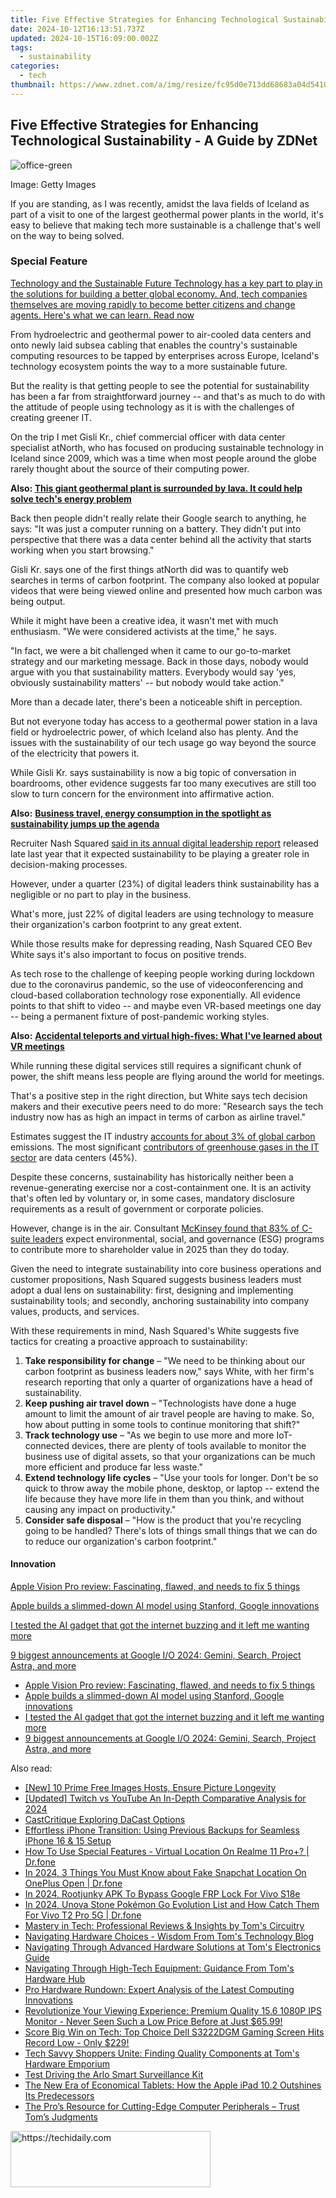 ```yaml
---
title: Five Effective Strategies for Enhancing Technological Sustainability - A Guide by ZDNet
date: 2024-10-12T16:13:51.737Z
updated: 2024-10-15T16:09:00.002Z
tags:
  - sustainability
categories:
  - tech
thumbnail: https://www.zdnet.com/a/img/resize/fc95d0e713dd68683a04d5410ceaa59249a3f5d1/2023/01/31/20b2014d-e76b-45e4-991c-b0837e42ff68/office-green.jpg?width=278&height=156&fit=crop&auto=webp
---
```


## Five Effective Strategies for Enhancing Technological Sustainability - A Guide by ZDNet

![office-green](https://www.zdnet.com/a/img/resize/c3caaebde25c8b38ef269b156d5ef73afbfb2dd7/2023/01/31/20b2014d-e76b-45e4-991c-b0837e42ff68/office-green.jpg?auto=webp&width=1280)

Image: Getty Images

If you are standing, as I was recently, amidst the lava fields of Iceland as part of a visit to one of the largest geothermal power plants in the world, it's easy to believe that making tech more sustainable is a challenge that's well on the way to being solved.

### Special Feature

[Technology and the Sustainable Future Technology has a key part to play in the solutions for building a better global economy. And, tech companies themselves are moving rapidly to become better citizens and change agents. Here's what we can learn.  Read now](https://www.zdnet.com/topic/technology-and-the-sustainable-future/)

From hydroelectric and geothermal power to air-cooled data centers and onto newly laid subsea cabling that enables the country's sustainable computing resources to be tapped by enterprises across Europe, Iceland's technology ecosystem points the way to a more sustainable future.

But the reality is that getting people to see the potential for sustainability has been a far from straightforward journey -- and that's as much to do with the attitude of people using technology as it is with the challenges of creating greener IT.

On the trip I met Gisli Kr., chief commercial officer with data center specialist atNorth, who has focused on producing sustainable technology in Iceland since 2009, which was a time when most people around the globe rarely thought about the source of their computing power.

**Also: [This giant geothermal plant is surrounded by lava. It could help solve tech's energy problem](https://www.zdnet.com/article/this-giant-geothermal-plant-is-surrounded-by-lava-it-could-help-solve-techs-energy-problem/)**

Back then people didn't really relate their Google search to anything, he says: "It was just a computer running on a battery. They didn't put into perspective that there was a data center behind all the activity that starts working when you start browsing."

Gisli Kr. says one of the first things atNorth did was to quantify web searches in terms of carbon footprint. The company also looked at popular videos that were being viewed online and presented how much carbon was being output. 

While it might have been a creative idea, it wasn't met with much enthusiasm. "We were considered activists at the time," he says. 

"In fact, we were a bit challenged when it came to our go-to-market strategy and our marketing message. Back in those days, nobody would argue with you that sustainability matters. Everybody would say 'yes, obviously sustainability matters' -- but nobody would take action."

More than a decade later, there's been a noticeable shift in perception. 

But not everyone today has access to a geothermal power station in a lava field or hydroelectric power, of which Iceland also has plenty. And the issues with the sustainability of our tech usage go way beyond the source of the electricity that powers it.

While Gisli Kr. says sustainability is now a big topic of conversation in boardrooms, other evidence suggests far too many executives are still too slow to turn concern for the environment into affirmative action.

**Also:** [**Business travel, energy consumption in the spotlight as sustainability jumps up the agenda**](https://www.zdnet.com/article/sustainability-initiatives-wont-just-save-the-planet-theyll-save-your-company-too/)

Recruiter Nash Squared [said in its annual digital leadership report](https://www.zdnet.com/article/technology-spending-will-rise-next-year-and-this-old-favourite-is-still-a-top-priority/) released late last year that it expected sustainability to be playing a greater role in decision-making processes.

However, under a quarter (23%) of digital leaders think sustainability has a negligible or no part to play in the business.

What's more, just 22% of digital leaders are using technology to measure their organization's carbon footprint to any great extent.

While those results make for depressing reading, Nash Squared CEO Bev White says it's also important to focus on positive trends. 

As tech rose to the challenge of keeping people working during lockdown due to the coronavirus pandemic, so the use of videoconferencing and cloud-based collaboration technology rose exponentially. All evidence points to that shift to video -- and maybe even VR-based meetings one day -- being a permanent fixture of post-pandemic working styles.

**Also:** [**Accidental teleports and virtual high-fives: What I've learned about VR meetings**](https://www.zdnet.com/article/video-meetings-dont-work-so-can-the-metaverse-do-better-heres-what-i-found/)

While running these digital services still requires a significant chunk of power, the shift means less people are flying around the world for meetings.

That's a positive step in the right direction, but White says tech decision makers and their executive peers need to do more: "Research says the tech industry now has as high an impact in terms of carbon as airline travel."

Estimates suggest the IT industry [accounts for about 3% of global carbon](https://www.capgemini.com/gb-en/2019/10/applying-technology-to-sustainability-challenges/) emissions. The most significant [contributors of greenhouse gases in the IT sector](https://www.statista.com/statistics/1255404/global-ict-products-relative-carbon-footprint-forecast-by-products/) are data centers (45%). 

Despite these concerns, sustainability has historically neither been a revenue-generating exercise nor a cost-containment one. It is an activity that's often led by voluntary or, in some cases, mandatory disclosure requirements as a result of government or corporate policies. 

However, change is in the air. Consultant [McKinsey found that 83% of C-suite leaders](https://www.mckinsey.com/capabilities/sustainability/our-insights/the-esg-premium-new-perspectives-on-value-and-performance) expect environmental, social, and governance (ESG) programs to contribute more to shareholder value in 2025 than they do today. 

Given the need to integrate sustainability into core business operations and customer propositions, Nash Squared suggests business leaders must adopt a dual lens on sustainability: first, designing and implementing sustainability tools; and secondly, anchoring sustainability into company values, products, and services.

With these requirements in mind, Nash Squared's White suggests five tactics for creating a proactive approach to sustainability:

1. **Take responsibility for change** – "We need to be thinking about our carbon footprint as business leaders now," says White, with her firm's research reporting that only a quarter of organizations have a head of sustainability.
2. **Keep pushing air travel down** – "Technologists have done a huge amount to limit the amount of air travel people are having to make. So, how about putting in some tools to continue monitoring that shift?"
3. **Track technology use** – "As we begin to use more and more IoT-connected devices, there are plenty of tools available to monitor the business use of digital assets, so that your organizations can be much more efficient and produce far less waste."
4. **Extend technology life cycles** – "Use your tools for longer. Don't be so quick to throw away the mobile phone, desktop, or laptop -- extend the life because they have more life in them than you think, and without causing any impact on productivity."
5. **Consider safe disposal** – "How is the product that you're recycling going to be handled? There's lots of things small things that we can do to reduce our organization's carbon footprint."

#### Innovation

[Apple Vision Pro review: Fascinating, flawed, and needs to fix 5 things](https://www.zdnet.com/article/apple-vision-pro-review/ "Apple Vision Pro review: Fascinating, flawed, and needs to fix 5 things")

[Apple builds a slimmed-down AI model using Stanford, Google innovations](https://www.zdnet.com/article/apple-builds-a-slimmed-down-ai-model-using-stanford-google-innovations/ "Apple builds a slimmed-down AI model using Stanford, Google innovations")

[I tested the AI gadget that got the internet buzzing and it left me wanting more](https://www.zdnet.com/article/i-tested-the-ai-gadget-that-got-the-internet-buzzing-and-it-left-me-wanting-more/ "I tested the AI gadget that got the internet buzzing and it left me wanting more")

[9 biggest announcements at Google I/O 2024: Gemini, Search, Project Astra, and more](https://www.zdnet.com/article/is-openai-sweating-9-google-features-announced-for-gemini-search-android-and-more/ "9 biggest announcements at Google I/O 2024: Gemini, Search, Project Astra, and more")

* [Apple Vision Pro review: Fascinating, flawed, and needs to fix 5 things](https://www.zdnet.com/article/apple-vision-pro-review/ "Apple Vision Pro review: Fascinating, flawed, and needs to fix 5 things")
* [Apple builds a slimmed-down AI model using Stanford, Google innovations](https://www.zdnet.com/article/apple-builds-a-slimmed-down-ai-model-using-stanford-google-innovations/ "Apple builds a slimmed-down AI model using Stanford, Google innovations")
* [I tested the AI gadget that got the internet buzzing and it left me wanting more](https://www.zdnet.com/article/i-tested-the-ai-gadget-that-got-the-internet-buzzing-and-it-left-me-wanting-more/ "I tested the AI gadget that got the internet buzzing and it left me wanting more")
* [9 biggest announcements at Google I/O 2024: Gemini, Search, Project Astra, and more](https://www.zdnet.com/article/is-openai-sweating-9-google-features-announced-for-gemini-search-android-and-more/ "9 biggest announcements at Google I/O 2024: Gemini, Search, Project Astra, and more")

<ins class="adsbygoogle"
     style="display:block"
     data-ad-format="autorelaxed"
     data-ad-client="ca-pub-7571918770474297"
     data-ad-slot="1223367746"></ins>

<ins class="adsbygoogle"
     style="display:block"
     data-ad-client="ca-pub-7571918770474297"
     data-ad-slot="8358498916"
     data-ad-format="auto"
     data-full-width-responsive="true"></ins>

<span class="atpl-alsoreadstyle">Also read:</span>
<div><ul>
<li><a href="https://extra-resources.techidaily.com/new-10-prime-free-images-hosts-ensure-picture-longevity/"><u>[New] 10 Prime Free Images Hosts, Ensure Picture Longevity</u></a></li>
<li><a href="https://article-knowledge.techidaily.com/updated-twitch-vs-youtube-an-in-depth-comparative-analysis-for-2024/"><u>[Updated] Twitch vs YouTube An In-Depth Comparative Analysis for 2024</u></a></li>
<li><a href="https://article-files.techidaily.com/castcritique-exploring-dacast-options/"><u>CastCritique Exploring DaCast Options</u></a></li>
<li><a href="https://discover-cheats.techidaily.com/effortless-iphone-transition-using-previous-backups-for-seamless-iphone-16-and-15-setup/"><u>Effortless iPhone Transition: Using Previous Backups for Seamless iPhone 16 & 15 Setup</u></a></li>
<li><a href="https://fake-location.techidaily.com/how-to-use-special-features-virtual-location-on-realme-11-proplus-drfone-by-drfone-virtual-android/"><u>How To Use Special Features - Virtual Location On Realme 11 Pro+? | Dr.fone</u></a></li>
<li><a href="https://location-social.techidaily.com/in-2024-3-things-you-must-know-about-fake-snapchat-location-on-oneplus-open-drfone-by-drfone-virtual-android/"><u>In 2024, 3 Things You Must Know about Fake Snapchat Location On OnePlus Open | Dr.fone</u></a></li>
<li><a href="https://unlock-android.techidaily.com/in-2024-rootjunky-apk-to-bypass-google-frp-lock-for-vivo-s18e-by-drfone-android/"><u>In 2024, Rootjunky APK To Bypass Google FRP Lock For Vivo S18e</u></a></li>
<li><a href="https://change-location.techidaily.com/in-2024-unova-stone-pokemon-go-evolution-list-and-how-catch-them-for-vivo-t2-pro-5g-drfone-by-drfone-virtual-android/"><u>In 2024, Unova Stone Pokémon Go Evolution List and How Catch Them For Vivo T2 Pro 5G | Dr.fone</u></a></li>
<li><a href="https://hardware-reviews.techidaily.com/mastery-in-tech-professional-reviews-and-insights-by-toms-circuitry/"><u>Mastery in Tech: Professional Reviews & Insights by Tom's Circuitry</u></a></li>
<li><a href="https://hardware-reviews.techidaily.com/navigating-hardware-choices-wisdom-from-toms-technology-blog/"><u>Navigating Hardware Choices - Wisdom From Tom's Technology Blog</u></a></li>
<li><a href="https://hardware-reviews.techidaily.com/navigating-through-advanced-hardware-solutions-at-toms-electronics-guide/"><u>Navigating Through Advanced Hardware Solutions at Tom's Electronics Guide</u></a></li>
<li><a href="https://hardware-reviews.techidaily.com/navigating-through-high-tech-equipment-guidance-from-toms-hardware-hub/"><u>Navigating Through High-Tech Equipment: Guidance From Tom's Hardware Hub</u></a></li>
<li><a href="https://hardware-reviews.techidaily.com/pro-hardware-rundown-expert-analysis-of-the-latest-computing-innovations/"><u>Pro Hardware Rundown: Expert Analysis of the Latest Computing Innovations</u></a></li>
<li><a href="https://hardware-reviews.techidaily.com/revolutionize-your-viewing-experience-premium-quality-156-1080p-ips-monitor-never-seen-such-a-low-price-before-at-just-6599/"><u>Revolutionize Your Viewing Experience: Premium Quality 15.6 1080P IPS Monitor - Never Seen Such a Low Price Before at Just $65.99!</u></a></li>
<li><a href="https://hardware-reviews.techidaily.com/score-big-win-on-tech-top-choice-dell-s3222dgm-gaming-screen-hits-record-low-only-229/"><u>Score Big Win on Tech: Top Choice Dell S3222DGM Gaming Screen Hits Record Low - Only $229!</u></a></li>
<li><a href="https://hardware-reviews.techidaily.com/tech-savvy-shoppers-unite-finding-quality-components-at-toms-hardware-emporium/"><u>Tech Savvy Shoppers Unite: Finding Quality Components at Tom's Hardware Emporium</u></a></li>
<li><a href="https://buynow-info.techidaily.com/test-driving-the-arlo-smart-surveillance-kit/"><u>Test Driving the Arlo Smart Surveillance Kit</u></a></li>
<li><a href="https://buynow-info.techidaily.com/the-new-era-of-economical-tablets-how-the-apple-ipad-102-outshines-its-predecessors/"><u>The New Era of Economical Tablets: How the Apple iPad 10.2 Outshines Its Predecessors</u></a></li>
<li><a href="https://hardware-reviews.techidaily.com/the-pros-resource-for-cutting-edge-computer-peripherals-trust-toms-judgments/"><u>The Pro’s Resource for Cutting-Edge Computer Peripherals – Trust Tom’s Judgments</u></a></li>
</ul></div>

<!-- affiliate ads begin -->
<a href="https://aligracehair.sjv.io/c/5597632/2135357/19272" target="_top" id="2135357">
  <img src="//a.impactradius-go.com/display-ad/19272-2135357" border="0" alt="https://techidaily.com" width="320" height="90"/>
</a>
<img height="0" width="0" src="https://aligracehair.sjv.io/i/5597632/2135357/19272" style="position:absolute;visibility:hidden;" border="0" />
<!-- affiliate ads end -->

